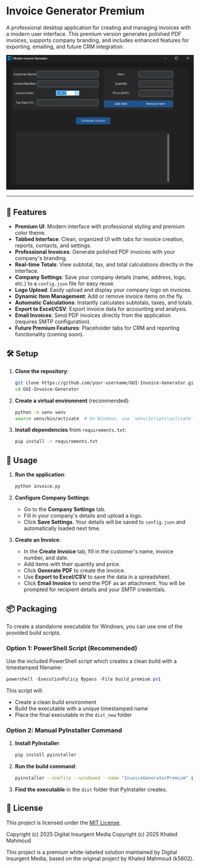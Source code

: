 # Invoice Generator Premium

A professional desktop application for creating and managing invoices with a modern user interface. This premium version generates polished PDF invoices, supports company branding, and includes enhanced features for exporting, emailing, and future CRM integration.

![Screenshot](screenshot1.png)

---

## 🚀 Features

- **Premium UI**: Modern interface with professional styling and premium color theme.
- **Tabbed Interface**: Clean, organized UI with tabs for invoice creation, reports, contacts, and settings.
- **Professional Invoices**: Generate polished PDF invoices with your company's branding.
- **Real-time Totals**: View subtotal, tax, and total calculations directly in the interface.
- **Company Settings**: Save your company details (name, address, logo, etc.) to a `config.json` file for easy reuse.
- **Logo Upload**: Easily upload and display your company logo on invoices.
- **Dynamic Item Management**: Add or remove invoice items on the fly.
- **Automatic Calculations**: Instantly calculates subtotals, taxes, and totals.
- **Export to Excel/CSV**: Export invoice data for accounting and analysis.
- **Email Invoices**: Send PDF invoices directly from the application (requires SMTP configuration).
- **Future Premium Features**: Placeholder tabs for CRM and reporting functionality (coming soon).

## 🛠️ Setup

1.  **Clone the repository**:
    ```bash
    git clone https://github.com/your-username/GUI-Invoice-Generator.git
    cd GUI-Invoice-Generator
    ```

2.  **Create a virtual environment** (recommended):
    ```bash
    python -m venv venv
    source venv/bin/activate  # On Windows, use `venv\Scripts\activate`
    ```

3.  **Install dependencies** from `requirements.txt`:
    ```bash
    pip install -r requirements.txt
    ```

## 🚀 Usage

1.  **Run the application**:
    ```bash
    python invoice.py
    ```

2.  **Configure Company Settings**:
    - Go to the **Company Settings** tab.
    - Fill in your company's details and upload a logo.
    - Click **Save Settings**. Your details will be saved to `config.json` and automatically loaded next time.

3.  **Create an Invoice**:
    - In the **Create Invoice** tab, fill in the customer's name, invoice number, and date.
    - Add items with their quantity and price.
    - Click **Generate PDF** to create the invoice.
    - Use **Export to Excel/CSV** to save the data in a spreadsheet.
    - Click **Email Invoice** to send the PDF as an attachment. You will be prompted for recipient details and your SMTP credentials.

## 📦 Packaging

To create a standalone executable for Windows, you can use one of the provided build scripts.

### Option 1: PowerShell Script (Recommended)

Use the included PowerShell script which creates a clean build with a timestamped filename:

```powershell
powershell -ExecutionPolicy Bypass -File build_premium.ps1
```

This script will:
- Create a clean build environment
- Build the executable with a unique timestamped name
- Place the final executable in the `dist_new` folder

### Option 2: Manual PyInstaller Command

1. **Install PyInstaller**:
   ```bash
   pip install pyinstaller
   ```

2. **Run the build command**:
   ```bash
   pyinstaller --onefile --windowed --name "InvoiceGeneratorPremium" invoice.py
   ```

3. **Find the executable** in the `dist` folder that PyInstaller creates.

## 📜 License

This project is licensed under the [MIT License](LICENSE).

Copyright (c) 2025 Digital Insurgent Media
Copyright (c) 2025 Khaled Mahmoud

This project is a premium white-labeled solution maintained by Digital Insurgent Media, based on the original project by Khaled Mahmoud (k5602).
